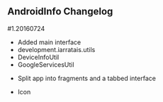## AndroidInfo Changelog

#1.20160724
+ Added main interface
+ development.iarratais.utils
+ DeviceInfoUtil
+ GoogleServicesUtil
* Split app into fragments and a tabbed interface
+ Icon